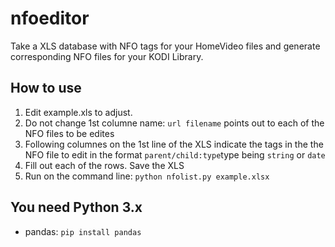 # nfoeditor
Take a XLS database with NFO tags for your HomeVideo files and generate corresponding NFO files for your KODI Library.

## How to use
1. Edit example.xls to adjust.
2. Do not change 1st columne name: `url filename` points out to each of the NFO files to be edites
3. Following columnes on the 1st line of the XLS indicate the tags in the the NFO file to edit in the format `parent/child:type`type being `string` or `date`
4. Fill out each of the rows. Save the XLS
5. Run on the command line: `python nfolist.py example.xlsx`

## You need Python 3.x
* pandas: `pip install pandas`
